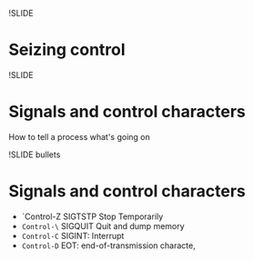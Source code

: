 !SLIDE
# Seizing control

!SLIDE
# Signals and control characters
How to tell a process what's going on

!SLIDE bullets
# Signals and control characters
* `Control-Z SIGTSTP Stop Temporarily
* `Control-\` SIGQUIT Quit and dump memory
* `Control-C` SIGINT: Interrupt
* `Control-D` EOT: end-of-transmission characte,

